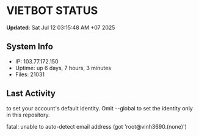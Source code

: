 # VIETBOT STATUS
**Updated**: Sat Jul 12 03:15:48 AM +07 2025

## System Info
- IP: 103.77.172.150
- Uptime: up 6 days, 7 hours, 3 minutes
- Files: 21031

## Last Activity

to set your account's default identity.
Omit --global to set the identity only in this repository.

fatal: unable to auto-detect email address (got 'root@vinh3690.(none)')

